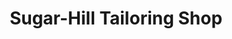 ---
title: "Sugar-Hill Tailoring Shop"
url: /gbarnga/sugar-hill-tailoring-shop/
shop: Schneiderei
---